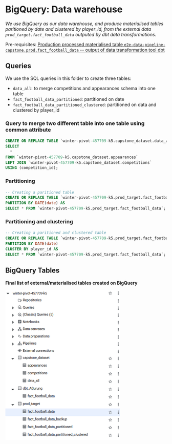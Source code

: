 # BigQuery: Data warehouse

*We use BigQuery as our data warehouse, and produce materialised tables paritioned by date and clustered by player_id, from the external data `prod_target.fact_football_data` outputed by dbt data transformations.*

Pre-requisites: [Production processed materialised table `e2e-data-pipeline-capstone.prod.fact_football_data` -- output of data transformation tool dbt](../dbt-data-transformation/README.md)

## Queries

We use the SQL queries in this folder to create three tables:
* `data_all`: to merge competitions and appearances schema into one table
* `fact_football_data_partitioned`: partitioned on date
* `fact_football_data_partitioned_clustered`: partitioned on data and clustered by player_id

### Query to merge two different table into one table using common attribute

```sql
CREATE OR REPLACE TABLE `winter-pivot-457709-k5.capstone_dataset.data_all` AS
SELECT
  *
FROM `winter-pivot-457709-k5.capstone_dataset.appearances`
LEFT JOIN `winter-pivot-457709-k5.capstone_dataset.competitions`
USING (competition_id);
```

### Partitioning

```sql
-- Creating a paritioned table
CREATE OR REPLACE TABLE `winter-pivot-457709-k5.prod_target.fact_football_data_partitioned`
PARTITION BY DATE(date) AS
SELECT * FROM `winter-pivot-457709-k5.prod_target.fact_football_data`;
```

### Partitioning and clustering

```sql
-- Creating a paritioned and clustered table
CREATE OR REPLACE TABLE `winter-pivot-457709-k5.prod_target.fact_football_data_partitioned_clustered`
PARTITION BY DATE(date)
CLUSTER BY player_id AS
SELECT * FROM `winter-pivot-457709-k5.prod_target.fact_football_data`;
```

## BigQuery Tables

**Final list of external/materialised tables created on BigQuery**

![alt text](bigquery_tables_final.png)
